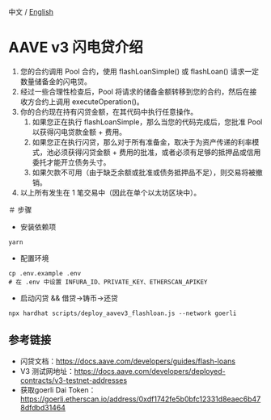 中文 / [English](./README.md)

# AAVE v3 闪电贷介绍

1. 您的合约调用 Pool 合约，使用 flashLoanSimple() 或 flashLoan() 请求一定数量储备金的闪电贷。
2. 经过一些合理性检查后，Pool 将请求的储备金额转移到您的合约，然后在接收方合约上调用 executeOperation()。
3. 你的合约现在持有闪贷金额，在其代码中执行任意操作。
   1. 如果您正在执行 flashLoanSimple，那么当您的代码完成后，您批准 Pool 以获得闪电贷款金额 + 费用。
   2. 如果您正在执行闪贷，那么对于所有准备金，取决于为资产传递的利率模式，池必须获得闪贷金额 + 费用的批准，或者必须有足够的抵押品或信用委托才能开立债务头寸。
   3. 如果欠款不可用（由于缺乏余额或批准或债务抵押品不足），则交易将被撤销。
4. 以上所有发生在 1 笔交易中（因此在单个以太坊区块中）。


＃ 步骤
- 安装依赖项
```shell
yarn
```

- 配置环境
```外壳
cp .env.example .env
# 在 .env 中设置 INFURA_ID、PRIVATE_KEY、ETHERSCAN_APIKEY
```

- 启动闪贷 && 借贷->铸币->还贷
```外壳
npx hardhat scripts/deploy_aavev3_flashloan.js --network goerli
```

## 参考链接
- 闪贷文档：https://docs.aave.com/developers/guides/flash-loans
- V3 测试网地址：https://docs.aave.com/developers/deployed-contracts/v3-testnet-addresses
- 获取goerli Dai Token：https://goerli.etherscan.io/address/0xdf1742fe5b0bfc12331d8eaec6b478dfdbd31464